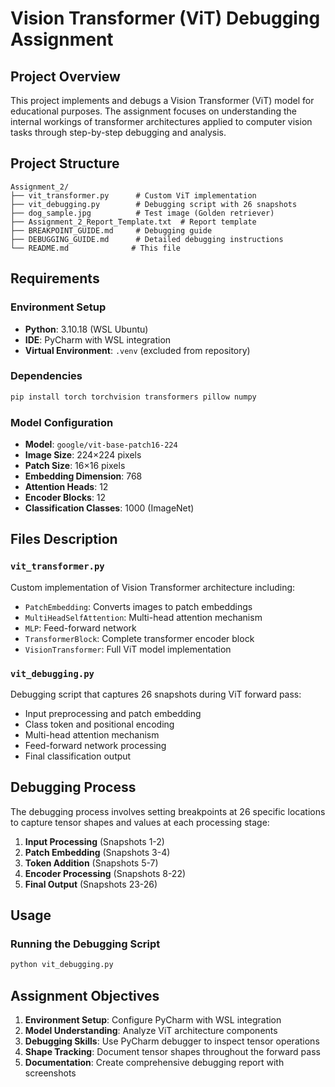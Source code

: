 # Vision Transformer (ViT) Debugging Assignment

## Project Overview

This project implements and debugs a Vision Transformer (ViT) model for educational purposes. The assignment focuses on understanding the internal workings of transformer architectures applied to computer vision tasks through step-by-step debugging and analysis.

## Project Structure

```
Assignment_2/
├── vit_transformer.py      # Custom ViT implementation
├── vit_debugging.py        # Debugging script with 26 snapshots
├── dog_sample.jpg          # Test image (Golden retriever)
├── Assignment_2_Report_Template.txt  # Report template
├── BREAKPOINT_GUIDE.md     # Debugging guide
├── DEBUGGING_GUIDE.md      # Detailed debugging instructions
└── README.md              # This file
```

## Requirements

### Environment Setup
- **Python**: 3.10.18 (WSL Ubuntu)
- **IDE**: PyCharm with WSL integration
- **Virtual Environment**: `.venv` (excluded from repository)

### Dependencies
```bash
pip install torch torchvision transformers pillow numpy
```

### Model Configuration
- **Model**: `google/vit-base-patch16-224`
- **Image Size**: 224×224 pixels
- **Patch Size**: 16×16 pixels
- **Embedding Dimension**: 768
- **Attention Heads**: 12
- **Encoder Blocks**: 12
- **Classification Classes**: 1000 (ImageNet)

## Files Description

### `vit_transformer.py`
Custom implementation of Vision Transformer architecture including:
- `PatchEmbedding`: Converts images to patch embeddings
- `MultiHeadSelfAttention`: Multi-head attention mechanism
- `MLP`: Feed-forward network
- `TransformerBlock`: Complete transformer encoder block
- `VisionTransformer`: Full ViT model implementation

### `vit_debugging.py`
Debugging script that captures 26 snapshots during ViT forward pass:
- Input preprocessing and patch embedding
- Class token and positional encoding
- Multi-head attention mechanism
- Feed-forward network processing
- Final classification output

## Debugging Process

The debugging process involves setting breakpoints at 26 specific locations to capture tensor shapes and values at each processing stage:

1. **Input Processing** (Snapshots 1-2)
2. **Patch Embedding** (Snapshots 3-4)
3. **Token Addition** (Snapshots 5-7)
4. **Encoder Processing** (Snapshots 8-22)
5. **Final Output** (Snapshots 23-26)

## Usage

### Running the Debugging Script
```bash
python vit_debugging.py
```



## Assignment Objectives

1. **Environment Setup**: Configure PyCharm with WSL integration
2. **Model Understanding**: Analyze ViT architecture components
3. **Debugging Skills**: Use PyCharm debugger to inspect tensor operations
4. **Shape Tracking**: Document tensor shapes throughout the forward pass
5. **Documentation**: Create comprehensive debugging report with screenshots
